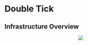 # Double Tick

## Infrastructure Overview

<center>
  <img src="https://github.com/user-attachments/assets/ceb70662-1e35-4cdd-8f9b-d959a47f7c19" />
</center>

